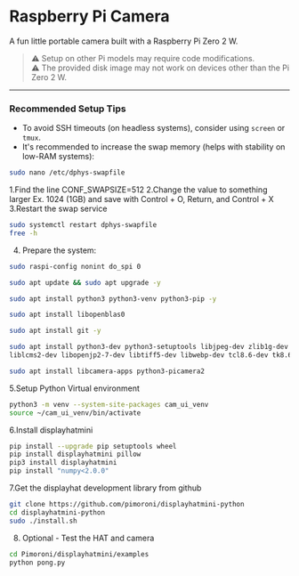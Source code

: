 # Raspberry Pi Camera
A fun little portable camera built with a Raspberry Pi Zero 2 W.

> ⚠️ Setup on other Pi models may require code modifications.  
> ⚠️ The provided disk image may not work on devices other than the Pi Zero 2 W.  

---

### Recommended Setup Tips

- To avoid SSH timeouts (on headless systems), consider using `screen` or `tmux`.
- It's recommended to increase the swap memory (helps with stability on low-RAM systems):

```bash
sudo nano /etc/dphys-swapfile
```
1.Find the line  CONF_SWAPSIZE=512
2.Change the value to something larger Ex. 1024 (1GB) and save with Control + O, Return, and Control + X
3.Restart the swap service
```bash
sudo systemctl restart dphys-swapfile
free -h
```
4. Prepare the system:
```bash
sudo raspi-config nonint do_spi 0

sudo apt update && sudo apt upgrade -y

sudo apt install python3 python3-venv python3-pip -y

sudo apt install libopenblas0

sudo apt install git -y

sudo apt install python3-dev python3-setuptools libjpeg-dev zlib1g-dev libfreetype6-dev \
liblcms2-dev libopenjp2-7-dev libtiff5-dev libwebp-dev tcl8.6-dev tk8.6-dev gcc

sudo apt install libcamera-apps python3-picamera2
```
5.Setup Python Virtual environment
```bash
python3 -m venv --system-site-packages cam_ui_venv
source ~/cam_ui_venv/bin/activate
```
6.Install displayhatmini
```bash
pip install --upgrade pip setuptools wheel
pip install displayhatmini pillow
pip3 install displayhatmini
pip install "numpy<2.0.0"
```
7.Get the displayhat development library from github
```bash
git clone https://github.com/pimoroni/displayhatmini-python
cd displayhatmini-python
sudo ./install.sh
```
8. Optional - Test the HAT and camera
```bash
cd Pimoroni/displayhatmini/examples
python pong.py
```



















